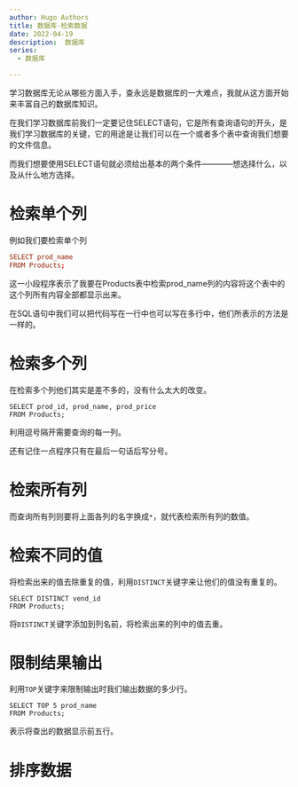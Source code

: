 ```yaml
---
author: Hugo Authors
title: 数据库-检索数据
date: 2022-04-19
description:  数据库
series:
  - 数据库

---
```


学习数据库无论从哪些方面入手，查永远是数据库的一大难点，我就从这方面开始来丰富自己的数据库知识。

<!--more-->

在我们学习数据库前我们一定要记住SELECT语句，它是所有查询语句的开头，是我们学习数据库的关键，它的用途是让我们可以在一个或者多个表中查询我们想要的文件信息。

而我们想要使用SELECT语句就必须给出基本的两个条件————想选择什么，以及从什么地方选择。

# 检索单个列
例如我们要检索单个列
```toml
SELECT prod_name
FROM Products;
```
这一小段程序表示了我要在Products表中检索prod_name列的内容将这个表中的这个列所有内容全部都显示出来。

在SQL语句中我们可以把代码写在一行中也可以写在多行中，他们所表示的方法是一样的。

# 检索多个列
在检索多个列他们其实是差不多的，没有什么太大的改变。

```
SELECT prod_id, prod_name, prod_price
FROM Products;
```
利用逗号隔开需要查询的每一列。

还有记住一点程序只有在最后一句话后写分号。

# 检索所有列
而查询所有列则要将上面各列的名字换成`*`，就代表检索所有列的数值。

# 检索不同的值

将检索出来的值去除重复的值，利用`DISTINCT`关键字来让他们的值没有重复的。
```
SELECT DISTINCT vend_id
FROM Products;
```
将`DISTINCT`关键字添加到列名前，将检索出来的列中的值去重。

# 限制结果输出

利用`TOP`关键字来限制输出时我们输出数据的多少行。
```
SELECT TOP 5 prod_name
FROM Products;
```
表示将查出的数据显示前五行。

# 排序数据






